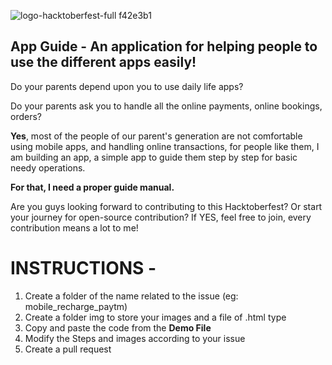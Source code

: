 ![logo-hacktoberfest-full f42e3b1](https://user-images.githubusercontent.com/60023906/136013441-5e3fc354-21de-48b6-8917-3fa4f71aa184.png)


## App Guide - An application for helping people to use the different apps easily!

Do your parents depend upon you to use daily life apps? 

Do your parents ask you to handle all the online payments, online bookings, orders? 

**Yes**, most of the people of our parent's generation are not comfortable using mobile apps, and handling online transactions,
for people like them, I am building an app, a simple app to guide them step by step for basic needy operations.

**For that, I need a proper guide manual.**

Are you guys looking forward to contributing to this Hacktoberfest?                               Or start your journey for open-source contribution?
If YES, feel free to join, every contribution means a lot to me!

# INSTRUCTIONS -

1. Create a folder of the name related to the issue (eg: mobile_recharge_paytm)
2. Create a folder img to store your images and a file of .html type
3. Copy and paste the code from the **Demo File**
4. Modify the Steps and images according to your issue
5. Create a pull request



